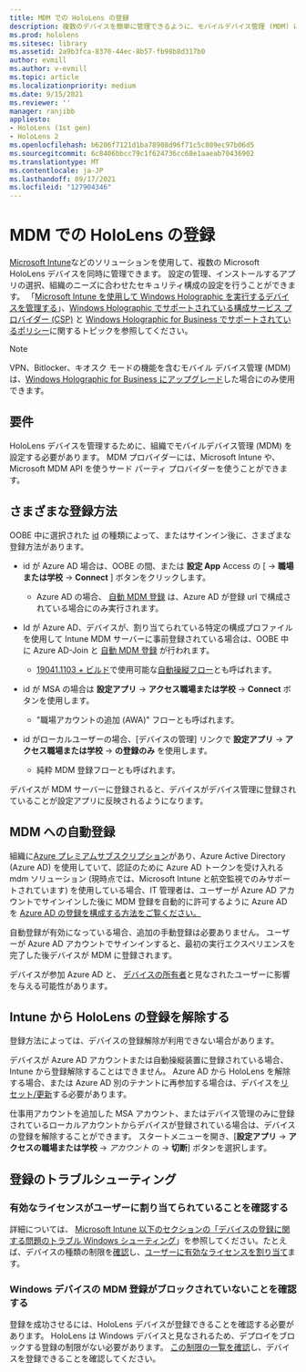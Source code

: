 ```yaml
---
title: MDM での HoloLens の登録
description: 複数のデバイスを簡単に管理できるように、モバイルデバイス管理 (MDM) に HoloLens を登録する方法について説明します。
ms.prod: hololens
ms.sitesec: library
ms.assetid: 2a9b3fca-8370-44ec-8b57-fb98b8d317b0
author: evmill
ms.author: v-evmill
ms.topic: article
ms.localizationpriority: medium
ms.date: 9/15/2021
ms.reviewer: ''
manager: ranjibb
appliesto:
- HoloLens (1st gen)
- HoloLens 2
ms.openlocfilehash: b6206f7121d1ba78908d96f71c5c809ec97b06d5
ms.sourcegitcommit: 6c8406bbcc79c1f624736cc68e1aaeab70436902
ms.translationtype: MT
ms.contentlocale: ja-JP
ms.lasthandoff: 09/17/2021
ms.locfileid: "127904346"
---
```

# <a name="enroll-hololens-in-mdm"></a>MDM での HoloLens の登録

[Microsoft Intune](/intune/windows-holographic-for-business)などのソリューションを使用して、複数の Microsoft HoloLens デバイスを同時に管理できます。 設定の管理、インストールするアプリの選択、組織のニーズに合わせたセキュリティ構成の設定を行うことができます。 「[Microsoft Intune を使用して Windows Holographic を実行するデバイスを管理する](/intune/windows-holographic-for-business)」、[Windows Holographic でサポートされている構成サービス プロバイダー (CSP)](https://msdn.microsoft.com/windows/hardware/commercialize/customize/mdm/configuration-service-provider-reference#hololens) と [Windows Holographic for Business でサポートされているポリシー](https://msdn.microsoft.com/windows/hardware/commercialize/customize/mdm/policy-configuration-service-provider#hololenspolicies)に関するトピックを参照してください。

> [!NOTE]
> VPN、Bitlocker、キオスク モードの機能を含むモバイル デバイス管理 (MDM) は、[Windows Holographic for Business にアップグレード](hololens1-upgrade-enterprise.md)した場合にのみ使用できます。

## <a name="requirements"></a>要件

 HoloLens デバイスを管理するために、組織でモバイルデバイス管理 (MDM) を設定する必要があります。 MDM プロバイダーには、Microsoft Intune や、Microsoft MDM API を使うサード パーティ プロバイダーを使うことができます。

## <a name="different-ways-to-enroll"></a>さまざまな登録方法

OOBE 中に選択された [id](hololens-identity.md) の種類によって、またはサインイン後に、さまざまな登録方法があります。

- id が Azure AD 場合は、OOBE の間、または **設定 App** Access の [  ->  **職場または学校**  ->  **Connect** ] ボタンをクリックします。
    - Azure AD の場合、 [自動 MDM 登録](hololens-enroll-mdm.md#auto-enrollment-in-mdm) は、Azure AD が登録 url で構成されている場合にのみ実行されます。

- Id が Azure AD、デバイスが、割り当てられている特定の構成プロファイルを使用して Intune MDM サーバーに事前登録されている場合は、OOBE 中に Azure AD-Join と [自動 MDM 登録](hololens-enroll-mdm.md#auto-enrollment-in-mdm) が行われます。
    - [19041.1103 + ビルド](hololens-release-notes.md#windows-holographic-version-2004)で使用可能な[自動操縦フロー](hololens2-autopilot.md)とも呼ばれます。


- id が MSA の場合は **設定アプリ**  ->  **アクセス職場または学校**  ->  **Connect** ボタンを使用します。
    - "職場アカウントの追加 (AWA)" フローとも呼ばれます。
- id がローカルユーザーの場合、[デバイスの管理] リンクで **設定アプリ**  ->  **アクセス職場または学校**  ->  **の登録のみ** を使用します。
    - 純粋 MDM 登録フローとも呼ばれます。

デバイスが MDM サーバーに登録されると、デバイスがデバイス管理に登録されていることが設定アプリに反映されるようになります。

## <a name="auto-enrollment-in-mdm"></a>MDM への自動登録

組織に[Azure プレミアムサブスクリプション](https://azure.microsoft.com/overview/)があり、Azure Active Directory (Azure AD) を使用していて、認証のために Azure AD トークンを受け入れる mdm ソリューション (現時点では、Microsoft Intune と航空監視でのみサポートされています) を使用している場合、IT 管理者は、ユーザーが Azure AD アカウントでサインインした後に MDM 登録を自動的に許可するように Azure AD を [Azure AD の登録を構成する方法をご覧ください。](/mem/intune/enrollment/windows-enroll#enable-windows-10-automatic-enrollment)

自動登録が有効になっている場合、追加の手動登録は必要ありません。 ユーザーが Azure AD アカウントでサインインすると、最初の実行エクスペリエンスを完了した後デバイスが MDM に登録されます。

デバイスが参加 Azure AD と、 [デバイスの所有者](security-adminless-os.md#device-owner)と見なされたユーザーに影響を与える可能性があります。

## <a name="unenroll-hololens-from-intune"></a>Intune から HoloLens の登録を解除する

登録方法によっては、デバイスの登録解除が利用できない場合があります。

デバイスが Azure AD アカウントまたは自動操縦装置に登録されている場合、Intune から登録解除することはできません。 Azure AD から HoloLens を解除する場合、または Azure AD 別のテナントに再参加する場合は、デバイスを[リセット/更新](hololens-recovery.md#reset-the-device)する必要があります。

仕事用アカウントを追加した MSA アカウント、またはデバイス管理のみに登録されているローカルアカウントからデバイスが登録されている場合は、デバイスの登録を解除することができます。 スタートメニューを開き、[**設定アプリ**  ->  **アクセスの職場または学校**  ->  *アカウント* の  ->  **切断**] ボタンを選択します。

## <a name="enrollment-troubleshooting"></a>登録のトラブルシューティング

### <a name="ensure-valid-license-is-assigned-to-the-user"></a>有効なライセンスがユーザーに割り当てられていることを確認する

詳細については、 [Microsoft Intune 以下のセクションの「デバイスの登録に関する問題のトラブル Windows シューティング](/troubleshoot/mem/intune/troubleshoot-windows-enrollment-errors)」を参照してください。たとえば、デバイスの種類の制限を[確認](/troubleshoot/mem/intune/troubleshoot-windows-enrollment-errors#check-device-type-restrictions)し、[ユーザーに有効なライセンスを割り当て](/troubleshoot/mem/intune/troubleshoot-windows-enrollment-errors#assign-a-valid-license-to-the-user)ます。

### <a name="ensure-that-mdm-enrollment-isnt-blocked-for-windows-devices"></a>Windows デバイスの MDM 登録がブロックされていないことを確認する

登録を成功させるには、HoloLens デバイスが登録できることを確認する必要があります。 HoloLens は Windows デバイスと見なされるため、デプロイをブロックする登録の制限がない必要があります。 [この制限の一覧を確認](/mem/intune/enrollment/enrollment-restrictions-set)し、デバイスを登録できることを確認してください。